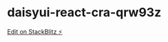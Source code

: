 # daisyui-react-cra-qrw93z

[Edit on StackBlitz ⚡️](https://stackblitz.com/edit/daisyui-react-cra-qrw93z)